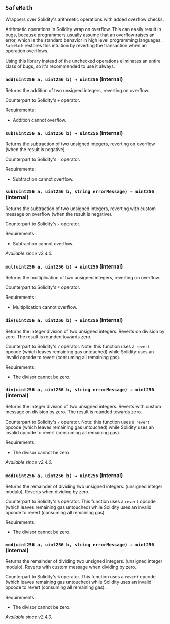 ## `SafeMath`

Wrappers over Solidity's arithmetic operations with added overflow
checks.

Arithmetic operations in Solidity wrap on overflow. This can easily result
in bugs, because programmers usually assume that an overflow raises an
error, which is the standard behavior in high level programming languages.
`SafeMath` restores this intuition by reverting the transaction when an
operation overflows.

Using this library instead of the unchecked operations eliminates an entire
class of bugs, so it's recommended to use it always.

### `add(uint256 a, uint256 b) → uint256` (internal)

Returns the addition of two unsigned integers, reverting on
overflow.

Counterpart to Solidity's `+` operator.

Requirements:

- Addition cannot overflow.

### `sub(uint256 a, uint256 b) → uint256` (internal)

Returns the subtraction of two unsigned integers, reverting on
overflow (when the result is negative).

Counterpart to Solidity's `-` operator.

Requirements:

- Subtraction cannot overflow.

### `sub(uint256 a, uint256 b, string errorMessage) → uint256` (internal)

Returns the subtraction of two unsigned integers, reverting with custom message on
overflow (when the result is negative).

Counterpart to Solidity's `-` operator.

Requirements:

- Subtraction cannot overflow.

_Available since v2.4.0._

### `mul(uint256 a, uint256 b) → uint256` (internal)

Returns the multiplication of two unsigned integers, reverting on
overflow.

Counterpart to Solidity's `*` operator.

Requirements:

- Multiplication cannot overflow.

### `div(uint256 a, uint256 b) → uint256` (internal)

Returns the integer division of two unsigned integers. Reverts on
division by zero. The result is rounded towards zero.

Counterpart to Solidity's `/` operator. Note: this function uses a
`revert` opcode (which leaves remaining gas untouched) while Solidity
uses an invalid opcode to revert (consuming all remaining gas).

Requirements:

- The divisor cannot be zero.

### `div(uint256 a, uint256 b, string errorMessage) → uint256` (internal)

Returns the integer division of two unsigned integers. Reverts with custom message on
division by zero. The result is rounded towards zero.

Counterpart to Solidity's `/` operator. Note: this function uses a
`revert` opcode (which leaves remaining gas untouched) while Solidity
uses an invalid opcode to revert (consuming all remaining gas).

Requirements:

- The divisor cannot be zero.

_Available since v2.4.0._

### `mod(uint256 a, uint256 b) → uint256` (internal)

Returns the remainder of dividing two unsigned integers. (unsigned integer modulo),
Reverts when dividing by zero.

Counterpart to Solidity's `%` operator. This function uses a `revert`
opcode (which leaves remaining gas untouched) while Solidity uses an
invalid opcode to revert (consuming all remaining gas).

Requirements:

- The divisor cannot be zero.

### `mod(uint256 a, uint256 b, string errorMessage) → uint256` (internal)

Returns the remainder of dividing two unsigned integers. (unsigned integer modulo),
Reverts with custom message when dividing by zero.

Counterpart to Solidity's `%` operator. This function uses a `revert`
opcode (which leaves remaining gas untouched) while Solidity uses an
invalid opcode to revert (consuming all remaining gas).

Requirements:

- The divisor cannot be zero.

_Available since v2.4.0._

